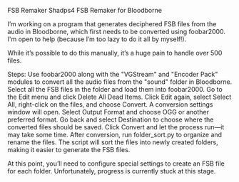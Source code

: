 FSB Remaker
Shadps4 FSB Remaker for Bloodborne

I’m working on a program that generates deciphered FSB files from the audio in Bloodborne, which first needs to be converted using foobar2000. I'm open to help (because I’m too lazy to do it all by myself!).

While it’s possible to do this manually, it’s a huge pain to handle over 500 files.

Steps:
Use foobar2000 along with the "VGStream" and "Encoder Pack" modules to convert all the audio files from the "sound" folder in Bloodborne.
Select all the FSB files in the folder and load them into foobar2000.
Go to the Edit menu and click Delete All Dead Items.
Click Edit again, select Select All, right-click on the files, and choose Convert.
A conversion settings window will open. Select Output Format and choose OGG or another preferred format.
Go back and select Destination to choose where the converted files should be saved.
Click Convert and let the process run—it may take some time.
After conversion, run folder_sort.py to organize and rename the files. The script will sort the files into newly created folders, making it easier to generate the FSB files.

At this point, you’ll need to configure special settings to create an FSB file for each folder. Unfortunately, progress is currently stuck at this stage.
